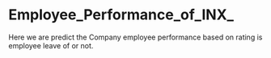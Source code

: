 # Employee_Performance_of_INX_
Here we are predict the Company employee performance based on rating is employee leave of or not.
